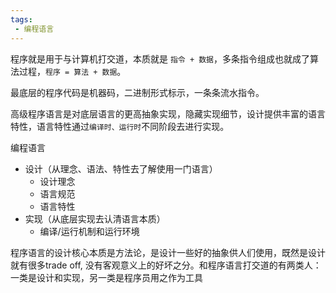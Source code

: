 ```yaml
---
tags:
 - 编程语言
---
```


程序就是用于与计算机打交道，本质就是 `指令 + 数据`，多条指令组成也就成了算法过程，`程序 = 算法 + 数据`。

最底层的程序代码是机器码，二进制形式标示，一条条流水指令。

高级程序语言是对底层语言的更高抽象实现，隐藏实现细节，设计提供丰富的语言特性，语言特性通过`编译时、运行时`不同阶段去进行实现。

编程语言
- 设计（从理念、语法、特性去了解使用一门语言）
  - 设计理念
  - 语言规范
  - 语言特性
- 实现（从底层实现去认清语言本质）
  - 编译/运行机制和运行环境


程序语言的设计核心本质是方法论，是设计一些好的抽象供人们使用，既然是设计就有很多trade off, 没有客观意义上的好坏之分。和程序语言打交道的有两类人：一类是设计和实现，另一类是程序员用之作为工具